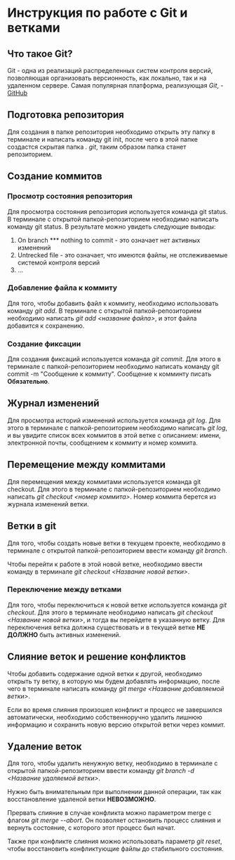 # Инструкция по работе с Git и ветками

## Что такое Git?

Git - одна из реализаций распределенных систем контроля версий, позволяющая организовать версионность, как локально, так и на удаленном сервере. Самая популярная платформа, реализующая *Git*, - [GitHub](https://github.com)

## Подготовка репозитория

Для создания в папке репозитория необходимо открыть эту папку в терминале и написать команду git init, после чего в этой папке создастся скрытая папка *. git*, таким образом папка станет репозиторием. 

## Создание коммитов

### Просмотр состояния репозитория

Для просмотра состояния репозитория используется команда git status. В терминале с открытой папкой-репозиторием необходимо написать команду git status. В  результате можно увидеть следующие выводы:
1. On branch *** nothing to commit - это означает нет активных изменений
2. Untrecked file - это означает, что имеются файлы, не отслеживаемые системой контроля версий
3. ...

### Добавление файла к коммиту

Для того, чтобы добавить файл к коммиту, необходимо использовать команду *git add*. В терминале с открытой папкой-репозиторием необходимо написать *git add <название файла>*, и этот файла добавится к сохранению.

### Создание фиксации

Для создания фиксаций используется команда *git commit*. Для этого в терминале с папкой-репозиторием необходимо написать команду git commit -m "Сообщение к коммиту". Сообщение к комминту писать **Обязательно**.

## Журнал изменений

Для просмотра историй изменений используется команда *git log*. Для этого в терминале с папкой-репозиторием необходимо написать *git log*, и вы увидите список всех коммитов в этой ветке с описанием: имени, электронной почты, сообщением к коммиту и номер коммита.

## Перемещение между коммитами

Для перемещения между коммитами используется команда git checkout. Для этого в терминале с папкой-репозиторием необходимо написать *git checkout <номер коммита>*. Номер коммита берется из журнала изменений ветки.

## Ветки в git

Для того, чтобы создать новые ветки в текущем проекте, необходимо в терминале с открытой папкой-репозиторием ввести команду *git branch*.

Чтобы перейти к работе в этой новой ветке, необходимо ввести команду в терминале *git checkout <Название новой ветки>*.

### Переключение между ветками

Для того, чтобы переключиться к новой ветке используется команда *git checkout*. Для этого в терминале необходимо написать *git checkout <Название новой ветки>*, и тогда вы перейдете в указанную ветку. Для переключения ветка должна существовать и в текущей ветке **НЕ ДОЛЖНО** быть активных изменений. 

## Слияние веток и решение конфликтов

Чтобы добавить содержание одной ветки к другой, необходимо открыть ту ветку, в которую мы будем добавлять информацию, после чего в терминале написать команду *git merge <Название добавляемой ветки>*.

Если во время слияния произошел конфликт и процесс не завершился автоматически, необходимо собственноручно удалить лишнюю информацию и сохранить новую версию открытой ветки через коммит.

## Удаление веток

Для того, чтобы удалить ненужную ветку, необходимо в терминале с открытой папкой-репозиторием ввести команду *git branch -d <Название удаляемой ветки>*.

Нужно быть внимательным при выполнении данной операции, так как восстановление удаленой ветки **НЕВОЗМОЖНО**.

Прервать слияние в случае конфликта можно параметром merge с флагом *git merge --abort*. Он позволяет остановить процесс слияния и вернуть состояние, с которого этот процесс был начат.

Также при конфликте слияния можно использовать параметр *git reset*, чтобы восстановить конфликтующие файлы до стабильного состояния.
